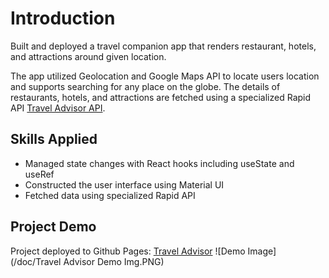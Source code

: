 # Introduction
Built and deployed a travel companion app that renders restaurant, hotels, and attractions around given location. 

The app utilized Geolocation and Google Maps API to locate users location and supports searching for any place on the globe. The details of restaurants, hotels, and attractions are fetched using a specialized Rapid API [Travel Advisor API](https://rapidapi.com/apidojo/api/travel-advisor?utm_source=youtube.com/JavaScriptMastery&utm_medium=DevRel&utm_campaign=DevRel).

## Skills Applied
- Managed state changes with React hooks including useState and useRef 
- Constructed the user interface using Material UI
- Fetched data using specialized Rapid API

## Project Demo
Project deployed to Github Pages: [Travel Advisor](https://ssharonctw.github.io/travel-advisor/)
![Demo Image](/doc/Travel Advisor Demo Img.PNG)
